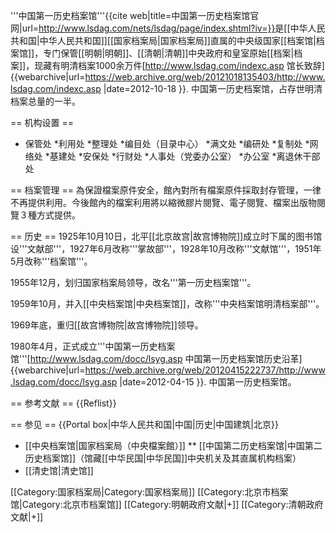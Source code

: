 '''中国第一历史档案馆'''<ref>{{cite web|title=中国第一历史档案馆官网|url=http://www.lsdag.com/nets/lsdag/page/index.shtml?iv=}}</ref>是[[中华人民共和国|中华人民共和国]][[国家档案局|国家档案局]]直属的中央级国家[[档案馆|档案馆]]，专门保管[[明朝|明朝]]、[[清朝|清朝]]中央政府和皇室原始[[档案|档案]]，现藏有明清档案1000余万件<ref>[http://www.lsdag.com/indexc.asp 馆长致辞] {{webarchive|url=https://web.archive.org/web/20121018135403/http://www.lsdag.com/indexc.asp |date=2012-10-18 }}. 中国第一历史档案馆</ref>，占存世明清档案总量的一半。


== 机构设置 ==

* 保管处
*利用处
*整理处
*编目处（目录中心）
*满文处
*编研处
*复制处
*网络处
*基建处
*安保处
*行财处
*人事处（党委办公室）
*办公室
*离退休干部处

== 档案管理 ==
為保證檔案原件安全，館內對所有檔案原件採取封存管理，一律不再提供利用。今後館內的檔案利用將以縮微膠片閱覽、電子閱覽、檔案出版物閱覽３種方式提供。

== 历史 ==
1925年10月10日，北平[[北京故宫|故宫博物院]]成立时下属的图书馆设'''文献部'''，1927年6月改称'''掌故部'''，1928年10月改称'''文献馆'''，1951年5月改称'''档案馆'''。

1955年12月，划归国家档案局领导，改名'''第一历史档案馆'''。

1959年10月，并入[[中央档案馆|中央档案馆]]，改称'''中央档案馆明清档案部'''。

1969年底，重归[[故宫博物院|故宫博物院]]领导。

1980年4月，正式成立'''中国第一历史档案馆'''<ref>[http://www.lsdag.com/docc/lsyg.asp 中国第一历史档案馆历史沿革] {{webarchive|url=https://web.archive.org/web/20120415222737/http://www.lsdag.com/docc/lsyg.asp |date=2012-04-15 }}. 中国第一历史档案馆</ref>。

== 参考文献 ==
{{Reflist}}

== 参见 ==
{{Portal box|中华人民共和国|中国|历史|中国建筑|北京}}
* [[中央档案馆|国家档案局（中央檔案館）]]
** [[中国第二历史档案馆|中国第二历史档案馆]]（馆藏[[中华民国|中华民国]]中央机关及其直属机构档案）
* [[清史馆|清史馆]]

[[Category:国家档案局|Category:国家档案局]]
[[Category:北京市档案馆|Category:北京市档案馆]]
[[Category:明朝政府文献|+]]
[[Category:清朝政府文献|+]]